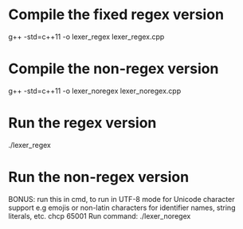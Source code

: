 # Compile the fixed regex version
g++ -std=c++11 -o lexer_regex lexer_regex.cpp

# Compile the non-regex version
g++ -std=c++11 -o lexer_noregex lexer_noregex.cpp

# Run the regex version
./lexer_regex

# Run the non-regex version
BONUS:
run this in cmd, to run in UTF-8 mode for Unicode character support e.g emojis or non-latin characters for identifier names, string literals, etc.
chcp 65001
Run command:
./lexer_noregex
